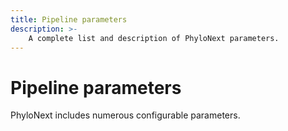 ```yaml
---
title: Pipeline parameters
description: >-
    A complete list and description of PhyloNext parameters.
---
```


# Pipeline parameters

PhyloNext includes numerous configurable parameters.  
